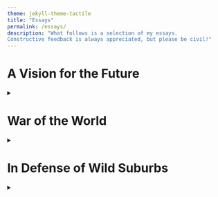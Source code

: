 ```yaml
---
theme: jekyll-theme-tactile
title: "Essays"
permalink: /essays/
description: "What follows is a selection of my essays. 
Constructive feedback is always appreciated, but please be civil!"
---
```


# A Vision for the Future
<details>
  <summary></summary>
        
I open my eyes. Light floods my room, tinged with the green of photosynthesis surrounding me. I hear running water, flowing through the aquaponics system, nourishing the flora and fauna. Well-lit by natural light and strategically placed mirrors, electric lighting is only needed late into the evening, as the day winds to a close. The house is kept naturally cool, with passive cooling and insulation. I venture outside, greeting the day, the animals, and the plants. The garden is growing spectacularly, the food crops are strong, tall, and healthy. The flowers buzz with the hum of a thousand pollinators, birds swoop in and out, squirrels nibble on nuts and rabbits chew on clover. A lone deer stands down the hill, helping himself to some fresh shoots. Most of my food I get from the market, so I don’t mind feeding the ecosystem with the rest. I greet the pigs, nuzzling in the compost for an uneaten peel or adventurous mushroom. Shaded by the tall oaks, the pigs are content in the shade, but might venture out into the warm meadow soon. I follow the well-worn dirt path to the coop, where a host of chickens are clucking contently, pecking at feed, hoping to snag a worm for breakfast. I dutifully collect a few of the eggs laid overnight, closing the coop as I leave. I venture over to the pond, where the ducks and geese loudly greet their own morning. I wave at the neighbors situated around the same pond, a treasure of the commons. I pick a particularly ripe apple from a tree, snag a large leaf of lettuce, cut some onion greens, pick up two healthy mushroom heads, and go back inside. Inside, I flip on the electric stove, place a pan over it, drizzle in some olive oil, and fry the onion greens and mushrooms before cracking in the eggs. I grab a slice of bread from the fridge, toast it, make a bed of the lettuce, and layer in the onions, mushrooms, and some tomato slices. There are a few small tomatoes growing in the garden, but the ones from the market are large and perfectly ripe, great for slices on toast. I layer the eggs on top, take a deep inhale, and dig in.  

When I’m finished, I place the plates in a basket, and once that’s full I’ll bring it over to the fish tank, where the minnows will happily eat the scraps while the moving water cleans off food stains. The nutrient-rich water from around the house will flow to eager plants, who will clean, purify, and send it recycled back into the house. The system is mostly a closed loop, but the small amount that is lost to evaporation or waste is easily topped up by sub-surface pumps, carefully designed to deplete the water table no faster than it is replenished. Our grid-scale batteries are often hydrogen-based, so as we consume more energy we release more water vapor, which can help increase the moisture in the air during dry days or weeks. These batteries are most appreciated during the particularly humid months, as they operate as giant dehumidifiers, converting water into its constituent gases for later power use. The rest of our energy infrastructure is renewables, with the solar-wind installations maximizing power generation per square foot while deep, underground geothermal plants and modular nuclear reactors provide reliable power generation during periods of intermittency. I bike to the electric light rail terminal, where regular rides take me into the city center. As I journey, I pass large expanses of green space, wooded, meadowed, and brush, punctuated by the brilliant blue of rivers, lakes, ponds, and creeks. Within and among these expanses are the punctuated whites of urban dwellings, which have engineered walls to slowly change to black over the course of the year, cooling in the summer and heating in the winter. Particularly large complexes have a dazzling array of installations on their roofs, from solar panels to small neighborhood parks for walking pets, to urban gardens. I even spy a couple basketball courts, complete with extra-high nets to catch any wandering shots. The trees filling these complexes occasionally have the stray basketball in them, but they don’t seem too worse for wear. The road is full, but the rail is in a lane of its own. Next to it, hundreds of passerby bike, scooter, walk, run, stroll, and chat. The road is mostly shaded, save for the rail lane, which keeps a solar panel on its roof to gain some extra charge. Beneath the rail is a sea of cover crops, which happily drink up the sun and water when the rail isn’t travelling over them. The rail stops at several centers, connecting passerby to the number of bus terminals that fill out the city or the metro stations which fill out the region. Urban dwellings are intermixed with community spaces, shopping districts, restaurants, and parks, creating rich living spaces where communities and individuals can thrive. Throughout it all is the flourishing of nature, with rabbits and deer happily munching on a town green, birds perched on the multitude of trees that cover the ground and building tops, squirrels and chipmunks running among trees and wildlife bridges, insects flitting in and out of flower cover, fish and turtles swimming through the lakes and rivers, lizards, newts, and water snakes sneaking between bodies of water through the frequent culverts, and the sounds of countless others rising through the green and blue. The whole world is alive, buzzing and singing, walking and talking, living and thriving.  

I make it to the city center. Here, the buildings run tall, stretching into the clouds. Yet nature still has a rich handhold here, with vines crawling up and down the buildings, shrubs spilling over balconies, bird nests hidden in protected overhangs, and flower gardens peeking out the sides. In fact, a whole community of tree-dwelling mammals, including several monkeys, have taken up residence in the towers, where rope bridges and vine carpets connect the rooftops and outcroppings provide shelter and safety. For the less agile of us, bridges and walkways connect the buildings, and workers and residents navigate vertically and horizontally between floors, with children racing each other through different combinations of bridges and stairwells to try and reach their desired destination first. The urban jungle has taken on a different meaning. Like the suburbs, the skyscrapers are highly mixed-use, with restaurant districts coexisting with apartments, massage parlors nestled next to office spaces. The skyscrapers, while colossal in size, are some of the least energy-hungry constructions in the region, since translucent solar panels embedded within the glass provide continual power throughout the day, elevators generate power whenever they are lowered, and massive batteries under the buildings allow for a constant demand. The depth of the batteries keeps them cool without any heating required, and during winter the thermal exhaust is redirected into the vents, providing free heating to the apartments and stores. The building can switch between high-power shading and low-power illumination, as the solar panel windows adjust their tint to absorb more sun or let in more light. Unlike in the suburbs, the waste from the towers is not recycled on site. Instead, conduits carry the waste and grey water to a massive biotreatment plant outside the city, which provides a steady stream of nutrients for the permaculture and vertical farms that support the entire region. Solid waste is used to grow fungi, while liquid waste is used as fertilizer for crops. Excess rainwater on the streets is directed into bioswales which filter the water and provide lush, city-level vegetation for passerby to enjoy. Many of the ground trees and shrubs are fruiting, so passerby can pluck an apple or raspberry during season, although most of the easy-to-reach ones have already been snatched by hungry humans or adventurous squirrels. The towers are setting up for a parade, this one for Vesak day. Soon the streets will be full of light and sound and music, and the wildlife will grumpily stay clear for a night or two, before returning when things quite down. The city is richly multicultural, but cultural groups have naturally clustered together in areas throughout the city, so festivities are often localized to a couple streets of joyous celebration at a time. Sometimes whole skyscrapers reflect a cultural identity, making for wonderful culinary or experiential tours. There are a few municipality-wide celebrations that occur each year, but countless cultural celebrations to be found, especially if one knows where to look. For the nature-goer large expanses of greenery are not hard to find, with the countless small islands of biodiversity spotted throughout the streets, the flourishing rooftop gardens, and several large parks throughout the city, which offer dual experiences of recreation and exploration. Within these parks there are community green spaces, where most nights some thespian organization is putting on a show. The parks also hold spots of untamed natural beauty, where trails percolate through spots of cool, forested old growth, lush meadows, and rich shrubland. Standing within these spots one can scarcely imagine that it is located right within the heart of the city, save for the tall, greened skyscrapers that occasionally sneak into one’s view within a clearing.  

As I travel throughout the city, taking in the sounds and sites, I come across my building. I venture in, working my way through the cool, spacious lobby and climbing the stairs to my floor. I usually work anywhere from 3-6 days per week and have a great deal of flexibility whether I want to do my work online or in the office. My average week is four days, which gives me enough time to get what I want done, but also to have days to explore my interests at home, where I work in my garden, paint, draw, play music, hike, bike, or merely sit by the lakeside. Today I’ve come in to experience the city, but also to see my colleagues. Universal basic income and increasing technological progress have enabled work to become optional for achieving a good standard of living, but most people still work towards what they feel passionate about. With the alleviation from the need to work to survive, creative productivity has flourished, and the office is full of the results of people’s passions: knitted garments, homemade desks, still-life paintings, a culinary masterpiece sitting in Tupperware containers within a lunch bag. If something in the office breaks, there’s almost always someone around who is passionately willing to fix it for free, and the office will return the favor by our own small gifts, baking them a home-cooked lunch, knitting a cozy winter beanie, offering to pet sit for a few days, or giving them a gift card to a new restaurant in the building.  

I settle down at my desk, which in this office range from standing to treadmill to beanbag. My work involves coordinating with stakeholders across the world to develop sustainable, actionable solutions to pressing problems. Many of the people I work with are representatives, not of governments, but of ecosystems. Natural ecosystems have legal rights, and so are represented in court and policy by legal guardians, stewards that work to verbalize the interests of a non-verbal community. The personhood of these organisms, species, and populations is uncontested, making it easier to get to the work of establishing compromises between all parties involved. A new development might increase human flourishing, but its ecological costs are high. As a compromise, surveyors check out the land to see if there are parts that can be developed while maintaining ecosystem integrity. The development won’t be as big, and the ecosystem will sustain a bit of damage, but both parties will come out better in the long run. As an additional compromise, the development aims to cultivate the regional soil, fostering the native microbial communities to either restore a separate degraded ecosystem, or use as a substrate for a roof-top garden, to ensure that native plants can easily reestablish. Compromises are always hard, but if both parties have representation the result will be much fairer, and in the long run will confer numerous benefits to all involved.  Residents of the development, eager to offset the ecological footprint, will green and flower the balconies and apartments, setup bird and squirrel feeders to feed the displaced population (with the added benefit to plants surrounding the development through the excess nitrogen and phosphorous supplied by the grateful wildlife), and plant and tend to seedlings around the premises, restoring the community to its original strength. Nature is resilient but stochastic, and the right pieces must fall in place for a community to regain health. Humans come in by using the cultural knowledge of the land, developed over countless generations of native peoples, to implement best-practices to expedite Nature’s natural processes. With time, love, and care, a thriving ecosystem will grow once again, this time in concert with human activity.  

As I finish my work I reflect on where we are, how far we have come. Countries worldwide have alleviated the suffering of their most-vulnerable citizens. Inequality has plummeted, equity has soared. Most people worldwide live a life as good as mine, as satisfied, as comfortable, as fulfilled. And with all this human progress we have simultaneously bolstered our natural ecosystems, creating protected and integrated environments where nature too can thrive. Our cities offer such rich habits and new niches for a flourishing of biodiversity, with distinct and varied ecosystems found everywhere along the urban-wildlife interface. Human change incorporates the natural world into its designs and provides the necessary resources and time to bring biodiversity along. The goods we can no longer use are recycled, revitalized, and transformed, the feedstock for another of our countless essential lifelines. Our communities and ecosystems are strong, resilient, and capable. Our disaster prevention and cleanup are aimed at restoring and protecting the whole ecosystem, and our mutual partnership with the rest of nature enables enhanced strength to meet whatever the future may hold. There is a recognition that we are in this together, our Spaceship Earth. We journey together, our brothers and sisters, children and elders, human and other, to face our shared destiny.  
        
</details>

# War of the World
<details>
  <summary></summary>
  
We are fighting a war. Invisible, approaching, and worldwide. Hidden for some and blinding for others. This is not a war of any one nation, any one society, any one people. This is a war for our humanity, for our world. This war pervades our conversations, challenges our supply lines, and requires unprecedented mobilization. This war will require generals, lieutenants, admirals, and soldiers on the ground. It needs engineers, builders, technicians, and tinkerers. It’ll need truck drivers, electricians, plumbers, steel workers, miners, and police officers. Most importantly, it will need people. This war must be fought on all fronts, at home and abroad. We must ration, safeguard, and each do his or her part to fight for our country, our planet, our world.  
        
This is a war without borders, without bounds, without a face. It is one without a language, without a people. Instead, we are all on one side, all fighting against a single enemy. The enemy threatens our livelihoods, our way of life, our continued existence. Rich or poor, black or white, young or old, we will all feel the effects.  

&emsp; The enemy is climate change.  

This might feel overblown, exaggerated, a big joke. But as I talk to my friends and family they tell me of 110-degree heat in the summer, a power failure in the middle of a winter blizzard, losing everything in a flood, hurricane, or wildfire, and, most recently, the heartbreak of lives lost and livelihoods ruined in the Kentucky tornadoes. I see forests razed into parking lots, and farmland turned into dust. Sure, all this happened before, but never quite so much and quite so often. The cause of all these events is murky, but the end result is clear: No other crisis in recent memory has threatened us so much, affected quite so many people, and required such massive mobilization on all fronts. We need engineers and technicians to develop tomorrow’s solutions, and industry to implement today’s. We need homeowners to encourage better construction and workers to build better projects. We need our parents to remember yesterday, and our children to imagine tomorrow. We need new technology, new strengths, new identities.  
        
I want my dinner table to be a place of solutions, not shouting. Everyone, from grandparent to grandson should be a part of this conversation. I’m tired of this distrust of my fellow countryman, of the shouting matches that fill our media. Instead, I long for a time long passed when we could have a common goal, something that we could all fight for. And I believe this is that issue.  
        
I want military strategists drawing up battle plans, contingencies and retaliations. Evacuation efforts, aid missions, striking while the iron is hot. I want preventative and offensive infrastructure; sea walls, fire-managed forests, irrigation canals, and crop relief. With that, we’ll need solar and wind farms, grid-scale batteries, and revitalized transportation. I want rations on goods I can survive without, a return to a simpler time when we didn’t all need the next best thing. I see this as my patriotic duty, to my nation and to my world. I want my kids to grow up in a better world than I did, with opportunities and securities I never had. Finally, I want help for those on the front lines: the men, women, and children gritting their teeth to face the oncoming storm.  
        
We have to do this together, protecting one and protecting all. We cannot sacrifice some to save many, because the few may hold the solutions that turn the tide. Those of us that fall will never do so in vain: we will avenge our fallen soldiers, we will continue the fight, and we will push for a better tomorrow. With every step of the war we take great care, listening to all to ensure none get left behind.  
	
This will require changing the way we think, act, do business, and talk among ourselves. As society restructures, we must do the same, looking inward at a time when everything pulls our attention out. Every step counts, and the only way to meet this challenge is with many. We cannot give in to infighting, for if we do, the enemy wins. We will not be able to mount effective mobilization, develop our defenses, and shore up our attack capabilities. The only way forward is with a unified front, a united federation to lead the way worldwide. No war can be won by falling amongst ourselves, for this war requires us all.  
        
As with any war, we will lose some battles, some of us may fall behind. At times, we may think all is lost. Yet we must pick up the flag from our fallen soldiers and carry on, shouldering their burden as our own. This war can only be won by fighting hard, fighting true, and fighting through. Every battle won will gain a foothold, a new ground to assess the future and care for the past. We’ll use the knowledge of our two steps forward to stay strong on our one back. For with every battle fought we trudge on, seeing the future beyond the horizon.  
	
There is no better cause to devote ourselves to then one that will safeguard the lives of ourselves, our children, and our people. Actions today will affect the future, but we will not forget our past. Together, we will come out the other side, better and stronger. This is not where humanity takes its last stand, for we will not die on this hill. We built this world, this land of perseverance, hardship, and opportunity. Coarse, challenging, and cooperative, this is the enterprise we’ve embarked upon. This world we inhabit as one.    

A million tiny battles are fought each day, on all fronts, and across the world. There are winners and losers, false prophets and promises, good and evil. But now comes a fight that we must all join. A fight for our future, our past, and, most importantly, our present. An enemy we can join against, an ideal we can fight for. The path ahead is dark and full of terror. Yet the other side is a garden of Eden, a promised land that guides us through the darkness. If we do this, and we must, then we will create a better world. Let us stand together in this fight, together, for Earth.  

</details>

# In Defense of Wild Suburbs
<details>
  <summary></summary>
A common argument against re-wilding public green spaces, such as those found at parks, in our backyards, and serving as natural barriers between our urban islands, is that mowed, kept, green spaces are better for kids and dogs.  

However, this argument doesn’t hold up when analyzed closely. Dogs thrive on environmental smells, their primary means of understanding and exploring the environment. Yet mowed, public, greenspaces are largely lacking in the smells most interesting to dogs: the smells of nature, the countless pheromones of a rich, thriving community. Think of the joy we experience when smelling the sweet nectar of a honeysuckle or flowering bush. Dog’s experience the same joy but a hundred-fold, creating a rich tapestry of experience. If we create a community rich in smells (not present in the two or three species of plant and few species of insect that can eek out a living in our current lawns), our dog’s experience will magnify tenfold.  

The same experience holds for children, who thrive on rich, exciting, and explorable terrains. Children love to hide, to explore, to climb. Sure, you can use a few hundred dollars to set up a volleyball net or some soccer goals, which will be used maybe a few times a month when the temperature isn’t scorching or freezing (as the lack of natural cover easily allows yards to heat up or cool down to dangerous temperatures), or you could allow children to do what they do best: create their own adventures. Children who experience the slight independence that climbing a tree, hiding under brush, or digging around in the dirt develop lifelong benefits, including experiencing fewer injuries as adults and developing the capacity to self-regulate their boredom or attention, a skill sorely needed today. In addition, the joy of finding the home of a neighborhood rabbit, squirrel, or roosting bird, or seeing warm, content pollinators buzzing in a beautiful summer day confers a lifelong love of the natural world, and a desire to protect those closest to us.  

Another argument often cited against natural lawns is that of ticks or mosquitoes. However, such a problem is easily averted by having a can of bug-spray by the door, and encouraging children to be proactive in checking their legs and arms. With proper precautions, the risk of insect bites drops practically to zero, while simultaneously encouraging children to take aspects of their health into their own hands, fostering independence and self-care.  

Thus, next time you bring out the lawnmower, consider leaving a small section free to grow. Watch it over the coming weeks, and if it’s not to your liking you can always mow it the next time around, but you might be surprised how much it can simultaneously grow the species-richness of your yard, while also creating the environment where your pets and children can thrive.  

</details>




